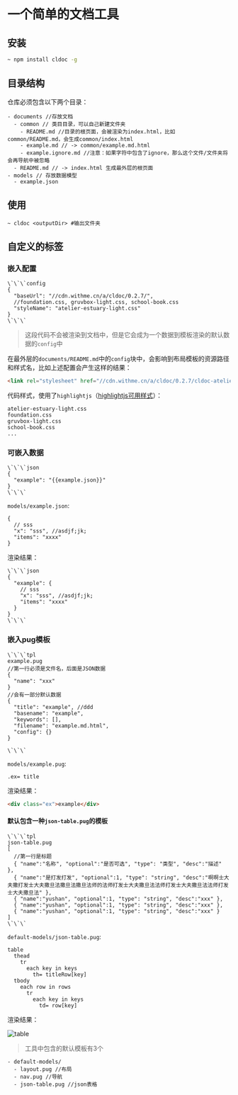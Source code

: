 # 一个简单的文档工具

## 安装
```bash
~ npm install cldoc -g
```

## 目录结构
仓库必须包含以下两个目录：
```
- documents //存放文档
  - common // 类目目录，可以自己新建文件夹
    - README.md //目录的根页面，会被渲染为index.html，比如common/README.md，会生成common/index.html
    - example.md // -> common/example.md.html
    - example.ignore.md //注意：如果字符中包含了ignore，那么这个文件/文件夹将会再导航中被忽略
  - README.md // -> index.html 生成最外层的根页面
- models // 存放数据模型
  - example.json
```

## 使用
```base
~ cldoc <outputDir> #输出文件夹
```

## 自定义的标签

### 嵌入配置
```
\`\`\`config
{
  "baseUrl": "//cdn.withme.cn/a/cldoc/0.2.7/",
  //foundation.css, gruvbox-light.css, school-book.css
  "styleName": "atelier-estuary-light.css"
}
\`\`\`
```
> 这段代码不会被渲染到文档中，但是它会成为一个数据到模板渲染的默认数据的`config`中

在最外层的`documents/README.md`中的`config`块中，会影响到布局模板的资源路径和样式名，比如上述配置会产生这样的结果：

```html
<link rel="stylesheet" href="//cdn.withme.cn/a/cldoc/0.2.7/cldoc-atelier-estuary-light.css">
```

代码样式，使用了`highlightjs`（[highlightjs可用样式](https://github.com/isagalaev/highlight.js/tree/master/src/styles)）：
```
atelier-estuary-light.css
foundation.css
gruvbox-light.css
school-book.css
...
```

### 可嵌入数据
```
\`\`\`json
{
  "example": "{{example.json}}"
}
\`\`\`
```

`models/example.json`:
```
{
  // sss
  "x": "sss", //asdjf;jk;
  "items": "xxxx"
}
```

渲染结果：
```
\`\`\`json
{
  "example": {
    // sss
    "x": "sss", //asdjf;jk;
    "items": "xxxx"
  }
}
\`\`\`
```


### 嵌入pug模板

```
\`\`\`tpl
example.pug
//第一行必须是文件名，后面是JSON数据
{
  "name": "xxx"
}
//会有一部分默认数据
{
  "title": "example", //ddd
  "basename": "example",
  "keywords": [],
  "filename": "example.md.html",
  "config": {}
}

\`\`\`
```

`models/example.pug`:
```pug
.ex= title
```

渲染结果：

```html
<div class="ex">example</div>
```

#### 默认包含一种`json-table.pug`的模板

```
\`\`\`tpl
json-table.pug
[
  //第一行是标题
  { "name":"名称", "optional":"是否可选", "type": "类型", "desc":"描述" },
  { "name":"是打发打发", "optional":1, "type": "string", "desc":"啊啊士大夫撒打发士大夫撒旦法撒旦法撒旦法师的法师打发士大夫撒旦法法师打发士大夫撒旦法法师打发士大夫撒旦法" },
  { "name":"yushan", "optional":1, "type": "string", "desc":"xxx" },
  { "name":"yushan", "optional":1, "type": "string", "desc":"xxx" },
  { "name":"yushan", "optional":1, "type": "string", "desc":"xxx" }
]
\`\`\`
```
`default-models/json-table.pug`:
```pug
table
  thead
    tr
      each key in keys
        th= titleRow[key]
  tbody
    each row in rows
      tr
        each key in keys
          td= row[key]

```

渲染结果：

![table](http://cdn.withme.cn/withme.back.u.d34e1916fcbad43b31e0e00861acdfd8.png)


> 工具中包含的默认模板有3个
```
- default-models/
  - layout.pug //布局
  - nav.pug //导航
  - json-table.pug //json表格
```
